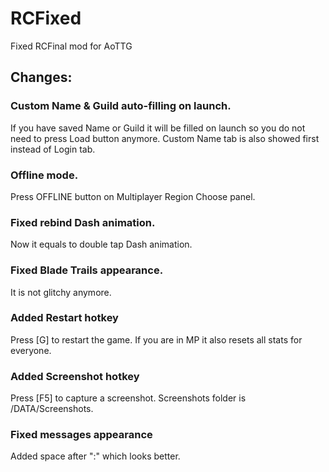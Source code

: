 # RCFixed
Fixed RCFinal mod for AoTTG

## Changes:
### Custom Name & Guild auto-filling on launch.
If you have saved Name or Guild it will be filled on launch so you do not need to press Load button anymore. Custom Name tab is also showed first instead of Login tab.

### Offline mode.
Press OFFLINE button on Multiplayer Region Choose panel.

### Fixed rebind Dash animation.
Now it equals to double tap Dash animation.

### Fixed Blade Trails appearance.
It is not glitchy anymore.

### Added Restart hotkey
Press [G] to restart the game. If you are in MP it also resets all stats for everyone.

### Added Screenshot hotkey
Press [F5] to capture a screenshot. Screenshots folder is /DATA/Screenshots.

### Fixed messages appearance
Added space after ":" which looks better.
